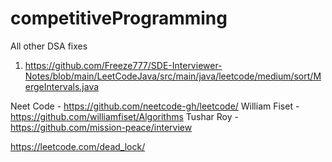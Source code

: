 # competitiveProgramming

All other DSA fixes 

1. https://github.com/Freeze777/SDE-Interviewer-Notes/blob/main/LeetCodeJava/src/main/java/leetcode/medium/sort/MergeIntervals.java


Neet Code - https://github.com/neetcode-gh/leetcode/
William Fiset - https://github.com/williamfiset/Algorithms
Tushar Roy - https://github.com/mission-peace/interview


https://leetcode.com/dead_lock/
